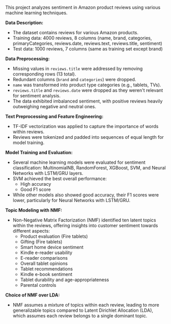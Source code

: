 This project analyzes sentiment in Amazon product reviews using various machine learning techniques.

**Data Description:**

* The dataset contains reviews for various Amazon products.
* Training data: 4000 reviews, 8 columns (name, brand, categories, primaryCategories, reviews.date, reviews.text, reviews.title, sentiment)
* Test data: 1000 reviews, 7 columns (same as training set except brand)

**Data Preprocessing:**

* Missing values in `reviews.title` were addressed by removing corresponding rows (13 total).
* Redundant columns (`brand` and `categories`) were dropped.
* `name` was transformed into product type categories (e.g., tablets, TVs).
* `reviews.title` and `reviews.date` were dropped as they weren't relevant for sentiment analysis.
* The data exhibited imbalanced sentiment, with positive reviews heavily outweighing negative and neutral ones.

**Text Preprocessing and Feature Engineering:**

* TF-IDF vectorization was applied to capture the importance of words within reviews.
* Reviews were tokenized and padded into sequences of equal length for model training.

**Model Training and Evaluation:**

* Several machine learning models were evaluated for sentiment classification: MultinomialNB, RandomForest, XGBoost, SVM, and Neural Networks with LSTM/GRU layers.
* SVM achieved the best overall performance:
    * High accuracy
    * Good F1 score
* While other models also showed good accuracy, their F1 scores were lower, particularly for Neural Networks with LSTM/GRU.

**Topic Modeling with NMF:**

* Non-Negative Matrix Factorization (NMF) identified ten latent topics within the reviews, offering insights into customer sentiment towards different aspects:
    * Product evaluation (Fire tablets)
    * Gifting (Fire tablets)
    * Smart home device sentiment
    * Kindle e-reader usability
    * E-reader comparisons
    * Overall tablet opinions
    * Tablet recommendations
    * Kindle e-book sentiment
    * Tablet durability and age-appropriateness
    * Parental controls

**Choice of NMF over LDA:**

* NMF assumes a mixture of topics within each review, leading to more generalizable topics compared to Latent Dirichlet Allocation (LDA), which assumes each review belongs to a single dominant topic.
